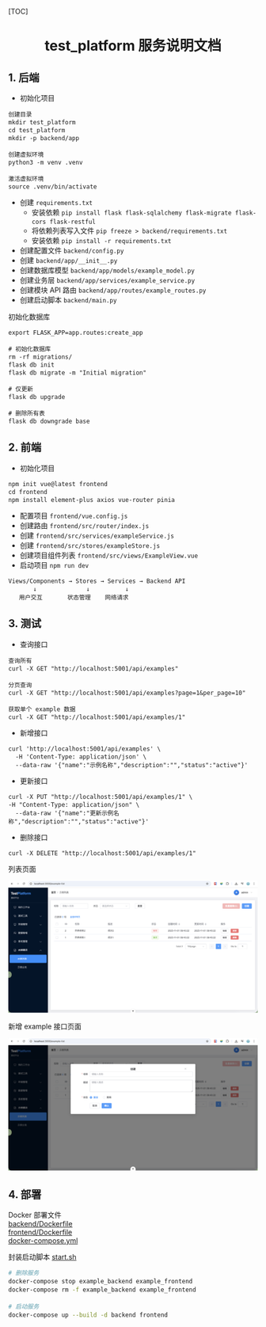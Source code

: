 [TOC]

<h1 align="center">test_platform 服务说明文档</h1>



## 1. 后端

- 初始化项目

```
创建目录
mkdir test_platform
cd test_platform
mkdir -p backend/app

创建虚拟环境
python3 -m venv .venv

激活虚拟环境
source .venv/bin/activate
```

- 创建 `requirements.txt`
  - 安装依赖 `pip install flask flask-sqlalchemy flask-migrate flask-cors flask-restful`
  - 将依赖列表写入文件 `pip freeze > backend/requirements.txt`
  - 安装依赖 `pip install -r requirements.txt`
- 创建配置文件 `backend/config.py`
- 创建 `backend/app/__init__.py`
- 创建数据库模型 `backend/app/models/example_model.py`
- 创建业务层 `backend/app/services/example_service.py`
- 创建模块 API 路由 `backend/app/routes/example_routes.py`
- 创建启动脚本 `backend/main.py`

初始化数据库 

```
export FLASK_APP=app.routes:create_app

# 初始化数据库
rm -rf migrations/
flask db init
flask db migrate -m "Initial migration"

# 仅更新
flask db upgrade

# 删除所有表
flask db downgrade base
```



## 2. 前端

- 初始化项目

```
npm init vue@latest frontend
cd frontend
npm install element-plus axios vue-router pinia
```

- 配置项目 `frontend/vue.config.js`
- 创建路由 `frontend/src/router/index.js`
- 创建 `frontend/src/services/exampleService.js`
- 创建 `frontend/src/stores/exampleStore.js`
- 创建项目组件列表 `frontend/src/views/ExampleView.vue`
- 启动项目 `npm run dev`
  
```text
Views/Components → Stores → Services → Backend API
       ↓              ↓          ↓
   用户交互       状态管理    网络请求
```



## 3. 测试

- 查询接口

```
查询所有
curl -X GET "http://localhost:5001/api/examples"

分页查询
curl -X GET "http://localhost:5001/api/examples?page=1&per_page=10"

获取单个 example 数据
curl -X GET "http://localhost:5001/api/examples/1"
```

- 新增接口

```
curl 'http://localhost:5001/api/examples' \
  -H 'Content-Type: application/json' \
  --data-raw '{"name":"示例名称","description":"","status":"active"}'
```

- 更新接口

```
curl -X PUT "http://localhost:5001/api/examples/1" \
-H "Content-Type: application/json" \
  --data-raw '{"name":"更新示例名称","description":"","status":"active"}'
```

- 删除接口

```
curl -X DELETE "http://localhost:5001/api/examples/1"
```

列表页面

![](./docs/example_list.png)

新增 example 接口页面

![](./docs/example_create.png)



## 4. 部署

Docker 部署文件  
[backend/Dockerfile](backend/Dockerfile)  
[frontend/Dockerfile](frontend/Dockerfile)  
[docker-compose.yml](docker-compose.yml)  

封装启动脚本 [start.sh](start.sh)

```bash
# 删除服务
docker-compose stop example_backend example_frontend
docker-compose rm -f example_backend example_frontend

# 启动服务
docker-compose up --build -d backend frontend
```
